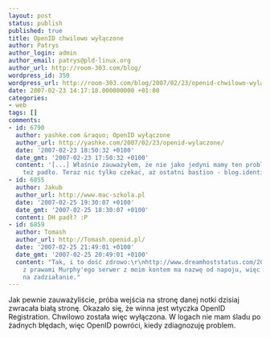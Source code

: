 ```yaml
---
layout: post
status: publish
published: true
title: OpenID chwilowo wyłączone
author: Patrys
author_login: admin
author_email: patrys@pld-linux.org
author_url: http://room-303.com/blog/
wordpress_id: 350
wordpress_url: http://room-303.com/blog/2007/02/23/openid-chwilowo-wylaczone/
date: 2007-02-23 14:17:18.000000000 +01:00
categories:
- web
tags: []
comments:
- id: 6790
  author: yashke.com &raquo; OpenID wyłączone
  author_url: http://yashke.com/2007/02/23/openid-wylaczone/
  date: '2007-02-23 18:50:32 +0100'
  date_gmt: '2007-02-23 17:50:32 +0100'
  content: '[...] Właśnie zauważyłem, że nie jako jedyni mamy ten problem - Patrysowi
    też padło. Teraz nic tylko czekać, aż ostatni bastion - blog.identity20.pl - padnie.     [...]'
- id: 6855
  author: Jakub
  author_url: http://www.mac-szkola.pl
  date: '2007-02-25 19:30:07 +0100'
  date_gmt: '2007-02-25 18:30:07 +0100'
  content: DH padł? :P
- id: 6859
  author: Tomash
  author_url: http://Tomash.openid.pl/
  date: '2007-02-25 21:49:01 +0100'
  date_gmt: '2007-02-25 20:49:01 +0100'
  content: "Tak, i to dość zdrowo:\r\nhttp://www.dreamhoststatus.com/2007/02/25/power-outage-update/\r\n\r\nZgodnie
    z prawami Murphy'ego serwer z moim kontem ma nazwę od napoju, więc jeszcze poczekam
    na zadziałanie."
---
```

<p>Jak pewnie zauważyliście, próba wejścia na stronę danej notki dzisiaj zwracała białą stronę. Okazało się, że winna jest wtyczka OpenID Registration. Chwilowo została więc wyłączona. W logach nie mam śladu po żadnych błędach, więc OpenID powróci, kiedy zdiagnozuję problem.</p>
